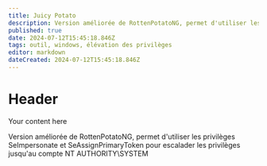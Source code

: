 ```yaml
---
title: Juicy Potato
description: Version améliorée de RottenPotatoNG, permet d'utiliser les privilèges SeImpersonate et SeAssignPrimaryToken pour escalader les privilèges jusqu'au compte NT AUTHORITY\SYSTEM
published: true
date: 2024-07-12T15:45:18.846Z
tags: outil, windows, élévation des privilèges
editor: markdown
dateCreated: 2024-07-12T15:45:18.846Z
---
```


# Header
Your content here

Version améliorée de RottenPotatoNG, permet d'utiliser les privilèges SeImpersonate et SeAssignPrimaryToken pour escalader les privilèges jusqu'au compte NT AUTHORITY\SYSTEM